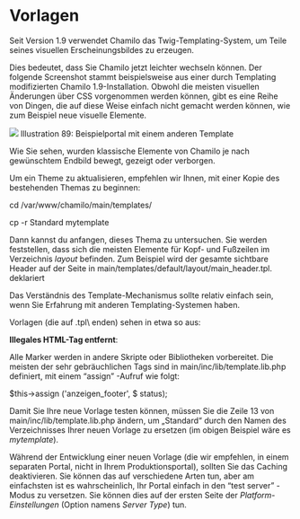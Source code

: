 # Vorlagen

Seit Version 1.9 verwendet Chamilo das Twig-Templating-System, um Teile seines visuellen Erscheinungsbildes zu erzeugen.

Dies bedeutet, dass Sie Chamilo jetzt leichter wechseln können. Der folgende Screenshot stammt beispielsweise aus einer durch Templating modifizierten Chamilo 1.9-Installation. Obwohl die meisten visuellen Änderungen über CSS vorgenommen werden können, gibt es eine Reihe von Dingen, die auf diese Weise einfach nicht gemacht werden können, wie zum Beispiel neue visuelle Elemente.

![](../../.gitbook/assets/images50%20%286%29.png) Illustration 89: Beispielportal mit einem anderen Template

Wie Sie sehen, wurden klassische Elemente von Chamilo je nach gewünschtem Endbild bewegt, gezeigt oder verborgen.

Um ein Theme zu aktualisieren, empfehlen wir Ihnen, mit einer Kopie des bestehenden Themas zu beginnen:

cd /var/www/chamilo/main/templates/

cp -r Standard mytemplate

Dann kannst du anfangen, dieses Thema zu untersuchen. Sie werden feststellen, dass sich die meisten Elemente für Kopf- und Fußzeilen im Verzeichnis _layout_ befinden. Zum Beispiel wird der gesamte sichtbare Header auf der Seite in main/templates/default/layout/main\_header.tpl. deklariert

Das Verständnis des Template-Mechanismus sollte relativ einfach sein, wenn Sie Erfahrung mit anderen Templating-Systemen haben.

Vorlagen \(die auf .tpl\ enden) sehen in etwa so aus:

**Illegales HTML-Tag entfernt**:

Alle Marker werden in andere Skripte oder Bibliotheken vorbereitet. Die meisten der sehr gebräuchlichen Tags sind in main/inc/lib/template.lib.php definiert, mit einem “assign” -Aufruf wie folgt:

$this->assign \('anzeigen\_footer', $ status\);

Damit Sie Ihre neue Vorlage testen können, müssen Sie die Zeile 13 von main/inc/lib/template.lib.php ändern, um „Standard“ durch den Namen des Verzeichnisses Ihrer neuen Vorlage zu ersetzen \(im obigen Beispiel wäre es _mytemplate_\).

Während der Entwicklung einer neuen Vorlage \(die wir empfehlen, in einem separaten Portal, nicht in Ihrem Produktionsportal\), sollten Sie das Caching deaktivieren. Sie können das auf verschiedene Arten tun, aber am einfachsten ist es wahrscheinlich, Ihr Portal einfach in den “test server” -Modus zu versetzen. Sie können dies auf der ersten Seite der _Platform-Einstellungen_ \(Option namens _Server Type_\) tun.